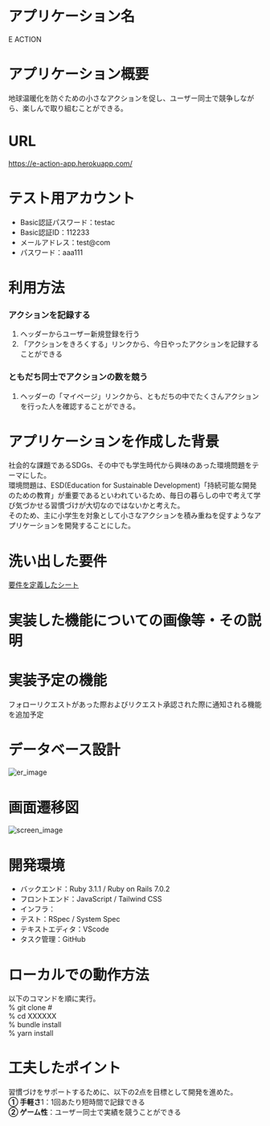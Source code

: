 # アプリケーション名
E ACTION

# アプリケーション概要
地球温暖化を防ぐための小さなアクションを促し、ユーザー同士で競争しながら、楽しんで取り組むことができる。

# URL
https://e-action-app.herokuapp.com/

# テスト用アカウント
- Basic認証パスワード：testac
- Basic認証ID：112233
- メールアドレス：test@com
- パスワード：aaa111

# 利用方法
### アクションを記録する
1. ヘッダーからユーザー新規登録を行う
2. 「アクションをきろくする」リンクから、今日やったアクションを記録することができる

### ともだち同士でアクションの数を競う
1. ヘッダーの「マイページ」リンクから、ともだちの中でたくさんアクションを行った人を確認することができる。

# アプリケーションを作成した背景
社会的な課題であるSDGs、その中でも学生時代から興味のあった環境問題をテーマにした。<br>
環境問題は、ESD(Education for Sustainable Development)「持続可能な開発のための教育」が重要であるといわれているため、毎日の暮らしの中で考えて学び気づかせる習慣づけが大切なのではないかと考えた。<br>
そのため、主に小学生を対象として小さなアクションを積み重ねを促すようなアプリケーションを開発することにした。

# 洗い出した要件
[要件を定義したシート](https://docs.google.com/spreadsheets/d/1DYce0bUXpwy_-cMakNjgt0aY63RMcGSHPrRZNuTcqRY/edit#gid=982722306) 

# 実装した機能についての画像等・その説明

# 実装予定の機能
フォローリクエストがあった際およびリクエスト承認された際に通知される機能を追加予定

# データベース設計
![er_image](https://user-images.githubusercontent.com/98501087/158551234-edcc9504-93cc-4bd1-8c7c-328cb06f2f7e.png)

# 画面遷移図
![screen_image](https://user-images.githubusercontent.com/98501087/158367455-38a1fbbb-1a79-4121-9866-ae0eb0abd5aa.png)

# 開発環境
- バックエンド：Ruby 3.1.1 / Ruby on Rails 7.0.2<br>
- フロントエンド：JavaScript / Tailwind CSS<br>
- インフラ：<br>
- テスト：RSpec / System Spec<br>
- テキストエディタ：VScode<br>
- タスク管理：GitHub<br>

# ローカルでの動作方法
以下のコマンドを順に実行。<br>
% git clone #<br>
% cd XXXXXX<br>
% bundle install<br>
% yarn install<br>

# 工夫したポイント
習慣づけをサポートするために、以下の2点を目標として開発を進めた。<br>
**① 手軽さ**1：1回あたり短時間で記録できる<br>
**② ゲーム性**：ユーザー同士で実績を競うことができる<br>
